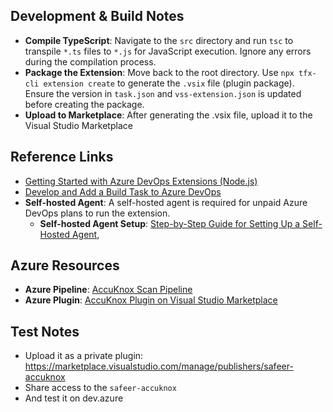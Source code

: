 ## Development & Build Notes

- **Compile TypeScript**: Navigate to the `src` directory and run `tsc` to transpile `*.ts` files to `*.js` for JavaScript execution. Ignore any errors during the compilation process.
- **Package the Extension**: Move back to the root directory. Use `npx tfx-cli extension create` to generate the `.vsix` file (plugin package). Ensure the version in `task.json` and `vss-extension.json` is updated before creating the package.
- **Upload to Marketplace**: After generating the .vsix file, upload it to the Visual Studio Marketplace

## Reference Links

- [Getting Started with Azure DevOps Extensions (Node.js)](https://learn.microsoft.com/en-us/azure/devops/extend/get-started/node?view=azure-devops)
- [Develop and Add a Build Task to Azure DevOps](https://learn.microsoft.com/en-us/azure/devops/extend/develop/add-build-task?view=azure-devops)
- **Self-hosted Agent**: A self-hosted agent is required for unpaid Azure DevOps plans to run the extension.
    - **Self-hosted Agent Setup**: [Step-by-Step Guide for Setting Up a Self-Hosted Agent](https://medium.com/@shekhartarare/creating-a-self-hosted-agent-for-azure-pipelines-a-step-by-step-guide-a1cbd1c683d1), 

## Azure Resources

- **Azure Pipeline**: [AccuKnox Scan Pipeline](https://dev.azure.com/safeer-accuknox/scan)
- **Azure Plugin**: [AccuKnox Plugin on Visual Studio Marketplace](https://marketplace.visualstudio.com/manage/publishers/safeer-accuknox)


## Test Notes
- Upload it as a private plugin: https://marketplace.visualstudio.com/manage/publishers/safeer-accuknox
- Share access to the `safeer-accuknox`
- And test it on dev.azure
